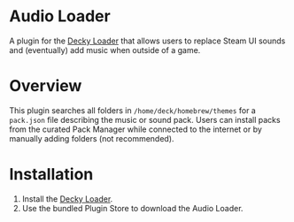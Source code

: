# Audio Loader
A plugin for the [Decky Loader](https://github.com/SteamDeckHomebrew/decky-loader) that allows users to replace Steam UI sounds and (eventually) add music when outside of a game.

# Overview
This plugin searches all folders in `/home/deck/homebrew/themes` for a `pack.json` file describing the music or sound pack. Users can install packs from the curated Pack Manager while connected to the internet or by manually adding folders (not recommended).

# Installation
1. Install the [Decky Loader](https://github.com/SteamDeckHomebrew/decky-loader).
1. Use the bundled Plugin Store to download the Audio Loader.
